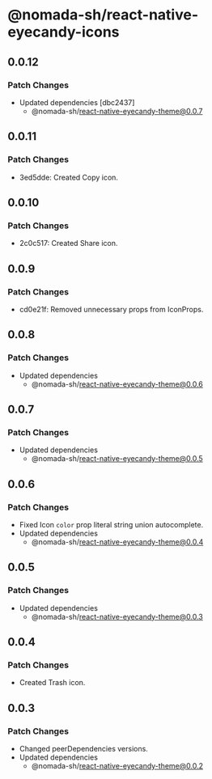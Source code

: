 # @nomada-sh/react-native-eyecandy-icons

## 0.0.12

### Patch Changes

- Updated dependencies [dbc2437]
  - @nomada-sh/react-native-eyecandy-theme@0.0.7

## 0.0.11

### Patch Changes

- 3ed5dde: Created Copy icon.

## 0.0.10

### Patch Changes

- 2c0c517: Created Share icon.

## 0.0.9

### Patch Changes

- cd0e21f: Removed unnecessary props from IconProps.

## 0.0.8

### Patch Changes

- Updated dependencies
  - @nomada-sh/react-native-eyecandy-theme@0.0.6

## 0.0.7

### Patch Changes

- Updated dependencies
  - @nomada-sh/react-native-eyecandy-theme@0.0.5

## 0.0.6

### Patch Changes

- Fixed Icon `color` prop literal string union autocomplete.
- Updated dependencies
  - @nomada-sh/react-native-eyecandy-theme@0.0.4

## 0.0.5

### Patch Changes

- Updated dependencies
  - @nomada-sh/react-native-eyecandy-theme@0.0.3

## 0.0.4

### Patch Changes

- Created Trash icon.

## 0.0.3

### Patch Changes

- Changed peerDependencies versions.
- Updated dependencies
  - @nomada-sh/react-native-eyecandy-theme@0.0.2
